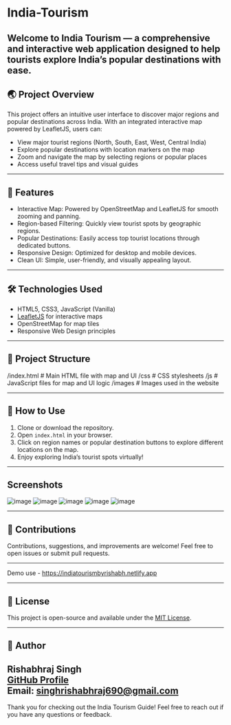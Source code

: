 # India-Tourism
Welcome to  India Tourism  — a comprehensive and interactive web application designed to help tourists explore India’s popular destinations with ease.
---

## 🌏 Project Overview

This project offers an intuitive user interface to discover major regions and popular destinations across India. With an integrated interactive map powered by LeafletJS, users can:

- View major tourist regions (North, South, East, West, Central India)
- Explore popular destinations with location markers on the map
- Zoom and navigate the map by selecting regions or popular places
- Access useful travel tips and visual guides

---

## 🚀 Features

- Interactive Map: Powered by OpenStreetMap and LeafletJS for smooth zooming and panning.
- Region-based Filtering: Quickly view tourist spots by geographic regions.
- Popular Destinations: Easily access top tourist locations through dedicated buttons.
- Responsive Design: Optimized for desktop and mobile devices.
- Clean UI: Simple, user-friendly, and visually appealing layout.

---

## 🛠️ Technologies Used

- HTML5, CSS3, JavaScript (Vanilla)
- [LeafletJS](https://leafletjs.com/) for interactive maps
- OpenStreetMap for map tiles
- Responsive Web Design principles

---

## 📂 Project Structure

/index.html # Main HTML file with map and UI
/css # CSS stylesheets
/js # JavaScript files for map and UI logic
/images # Images used in the website

---

## 📌 How to Use

1. Clone or download the repository.
2. Open `index.html` in your browser.
3. Click on region names or popular destination buttons to explore different locations on the map.
4. Enjoy exploring India’s tourist spots virtually!

---

## Screenshots

![image](https://github.com/user-attachments/assets/79f8699c-5027-44ba-a703-ae83d8eb06f4)
![image](https://github.com/user-attachments/assets/f8f6a16f-f83f-4cfd-b1b7-1e3447150c24)
![image](https://github.com/user-attachments/assets/56216b64-1167-4aaf-99ab-7581a395fc57)
![image](https://github.com/user-attachments/assets/08d69311-b72c-49b4-bf25-63de2cafa451)
![image](https://github.com/user-attachments/assets/ee4092ca-bdb6-444d-838d-7c6371b9e400)

---

## 🤝 Contributions

Contributions, suggestions, and improvements are welcome! Feel free to open issues or submit pull requests.

---

Demo use - https://indiatourismbyrishabh.netlify.app

---

## 📄 License

This project is open-source and available under the [MIT License](LICENSE).

---

## 👤 Author

Rishabhraj Singh  
[GitHub Profile](https://github.com/rishabhatstudyandwork)  
Email: singhrishabhraj690@gmail.com
---

Thank you for checking out the India Tourism Guide! Feel free to reach out if you have any questions or feedback.
